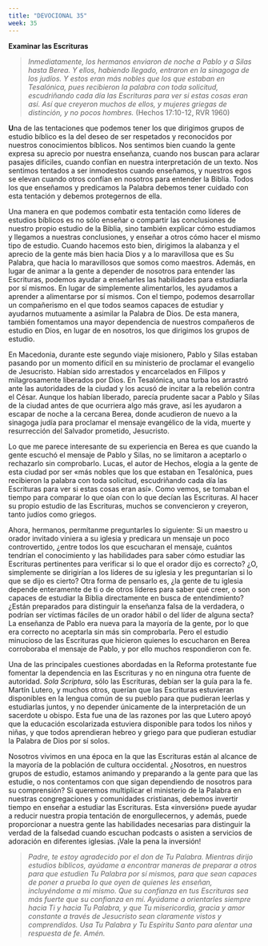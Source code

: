 ```yaml
---
title: "DEVOCIONAL 35"
week: 35
---
```


**Examinar las Escrituras**

> *Inmediatamente, los hermanos enviaron de noche a Pablo y a Silas
> hasta Berea. Y ellos, habiendo llegado, entraron en la sinagoga de los
> judíos. Y estos eran más nobles que los que estaban en Tesalónica,
> pues recibieron la palabra con toda solicitud, escudriñando cada día
> las Escrituras para ver si estas cosas eran así. Así que creyeron
> muchos de ellos, y mujeres griegas de distinción, y no pocos
> hombres.* (Hechos 17:10-12, RVR 1960)

**U**na de las tentaciones que podemos tener los que dirigimos grupos de
estudio bíblico es la del deseo de ser respetados y reconocidos por
nuestros conocimientos bíblicos. Nos sentimos bien cuando la gente
expresa su aprecio por nuestra enseñanza, cuando nos buscan para aclarar
pasajes difíciles, cuando confían en nuestra interpretación de un texto.
Nos sentimos tentados a ser inmodestos cuando enseñamos, y nuestros egos
se elevan cuando otros confían en nosotros para entender la Biblia.
Todos los que enseñamos y predicamos la Palabra debemos tener cuidado
con esta tentación y debemos protegernos de ella.

Una manera en que podemos combatir esta tentación como líderes de
estudios bíblicos es no sólo enseñar o compartir las conclusiones de
nuestro propio estudio de la Biblia, sino también explicar cómo
estudiamos y llegamos a nuestras conclusiones, y enseñar a otros cómo
hacer el mismo tipo de estudio. Cuando hacemos esto bien, dirigimos la
alabanza y el aprecio de la gente más bien hacia Dios y a lo maravillosa
que es Su Palabra, que hacia lo maravillosos que somos como maestros.
Además, en lugar de animar a la gente a depender de nosotros para
entender las Escrituras, podemos ayudar a enseñarles las habilidades
para estudiarla por sí mismos. En lugar de simplemente alimentarlos, les
ayudamos a aprender a alimentarse por sí mismos. Con el tiempo, podemos
desarrollar un compañerismo en el que todos seamos capaces de estudiar y
ayudarnos mutuamente a asimilar la Palabra de Dios. De esta manera,
también fomentamos una mayor dependencia de nuestros compañeros de
estudio en Dios, en lugar de en nosotros, los que dirigimos los grupos
de estudio.

En Macedonia, durante este segundo viaje misionero, Pablo y Silas
estaban pasando por un momento difícil en su ministerio de proclamar el
evangelio de Jesucristo. Habían sido arrestados y encarcelados en
Filipos y milagrosamente liberados por Dios. En Tesalónica, una turba
los arrastró ante las autoridades de la ciudad y los acusó de incitar a
la rebelión contra el César. Aunque los habían liberado, parecía
prudente sacar a Pablo y Silas de la ciudad antes de que ocurriera algo
más grave, así les ayudaron a escapar de noche a la cercana Berea, donde
acudieron de nuevo a la sinagoga judía para proclamar el mensaje
evangélico de la vida, muerte y resurrección del Salvador prometido,
Jesucristo.

Lo que me parece interesante de su experiencia en Berea es que cuando la
gente escuchó el mensaje de Pablo y Silas, no se limitaron a aceptarlo o
rechazarlo sin comprobarlo. Lucas, el autor de Hechos, elogia a la gente
de esta ciudad por ser «más nobles que los que estaban en Tesalónica,
pues recibieron la palabra con toda solicitud, escudriñando cada día las
Escrituras para ver si estas cosas eran así». Como vemos, se tomaban el
tiempo para comparar lo que oían con lo que decían las Escrituras. Al
hacer su propio estudio de las Escrituras, muchos se convencieron y
creyeron, tanto judíos como griegos.

Ahora, hermanos, permítanme preguntarles lo siguiente: Si un maestro u
orador invitado viniera a su iglesia y predicara un mensaje un poco
controvertido, ¿entre todos los que escucharan el mensaje, cuántos
tendrían el conocimiento y las habilidades para saber cómo estudiar las
Escrituras pertinentes para verificar si lo que el orador dijo es
correcto? ¿O, simplemente se dirigirían a los líderes de su iglesia y
les preguntarían si lo que se dijo es cierto? Otra forma de pensarlo es,
¿la gente de tu iglesia depende enteramente de ti o de otros líderes
para saber qué creer, o son capaces de estudiar la Biblia directamente
en busca de entendimiento? ¿Están preparados para distinguir la
enseñanza falsa de la verdadera, o podrían ser víctimas fáciles de un
orador hábil o del líder de alguna secta? La enseñanza de Pablo era
nueva para la mayoría de la gente, por lo que era correcto no aceptarla
sin más sin comprobarla. Pero el estudio minucioso de las Escrituras que
hicieron quienes lo escucharon en Berea corroboraba el mensaje de Pablo,
y por ello muchos respondieron con fe.

Una de las principales cuestiones abordadas en la Reforma protestante
fue fomentar la dependencia en las Escrituras y no en ninguna otra
fuente de autoridad. *Sola Scriptura*, sólo las Escrituras, debían ser
la guía para la fe. Martín Lutero, y muchos otros, querían que las
Escrituras estuvieran disponibles en la lengua común de su pueblo para
que pudieran leerlas y estudiarlas juntos, y no depender únicamente de
la interpretación de un sacerdote u obispo. Esta fue una de las razones
por las que Lutero apoyó que la educación escolarizada estuviera
disponible para todos los niños y niñas, y que todos aprendieran hebreo
y griego para que pudieran estudiar la Palabra de Dios por sí solos.

Nosotros vivimos en una época en la que las Escrituras están al alcance
de la mayoría de la población de cultura occidental. ¿Nosotros, en
nuestros grupos de estudio, estamos animando y preparando a la gente
para que las estudie, o nos contentamos con que sigan dependiendo de
nosotros para su comprensión? Si queremos multiplicar el ministerio de
la Palabra en nuestras congregaciones y comunidades cristianas, debemos
invertir tiempo en enseñar a estudiar las Escrituras. Esta «inversión»
puede ayudar a reducir nuestra propia tentación de enorgullecernos, y
además, puede proporcionar a nuestra gente las habilidades necesarias
para distinguir la verdad de la falsedad cuando escuchan podcasts o
asisten a servicios de adoración en diferentes iglesias. ¡Vale la pena
la inversión!

> *Padre, te estoy agradecido por el don de Tu Palabra. Mientras dirijo
> estudios bíblicos, ayúdame a encontrar maneras de preparar a otros
> para que estudien Tu Palabra por sí mismos, para que sean capaces de
> poner a prueba lo que oyen de quienes les enseñan, incluyéndome a mí
> mismo. Que su confianza en tus Escrituras sea más fuerte que su
> confianza en mí. Ayúdame a orientarles siempre hacia Ti y hacia Tu
> Palabra, y que Tu misericordia, gracia y amor constante a través de
> Jesucristo sean claramente vistos y comprendidos. Usa Tu Palabra y Tu
> Espíritu Santo para alentar una respuesta de fe. Amén.*
